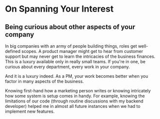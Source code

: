 # On Spanning Your Interest

## Being curious about other aspects of your company

In big companies with an army of people building things, roles get well-defined scopes. A product manager might get to hear from customer support but may never get to learn the intricacies of the business finances. This is a luxury available only in really small teams. If you're in one, be curious about every department, every work in your company.

And it is a luxury indeed. As a PM, your work becomes better when you factor in many aspects of the business.

Knowing first-hand how a marketing person writes or knowing intricately how some system is setup comes in handy. For example, knowing the limitations of our code (through routine discussions with my backend developer) helped me in almost all future instances when we had to implement new features.
